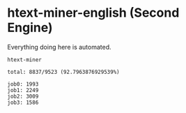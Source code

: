 # htext-miner-english (Second Engine)

Everything doing here is automated.

```
htext-miner

total: 8837/9523 (92.7963876929539%)

job0: 1993
job1: 2249
job2: 3009
job3: 1586
```